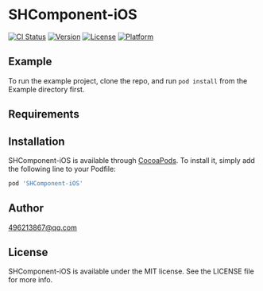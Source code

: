 # SHComponent-iOS

[![CI Status](https://img.shields.io/travis/496213867@qq.com/SHComponent-iOS.svg?style=flat)](https://travis-ci.org/496213867@qq.com/SHComponent-iOS)
[![Version](https://img.shields.io/cocoapods/v/SHComponent-iOS.svg?style=flat)](https://cocoapods.org/pods/SHComponent-iOS)
[![License](https://img.shields.io/cocoapods/l/SHComponent-iOS.svg?style=flat)](https://cocoapods.org/pods/SHComponent-iOS)
[![Platform](https://img.shields.io/cocoapods/p/SHComponent-iOS.svg?style=flat)](https://cocoapods.org/pods/SHComponent-iOS)

## Example

To run the example project, clone the repo, and run `pod install` from the Example directory first.

## Requirements

## Installation

SHComponent-iOS is available through [CocoaPods](https://cocoapods.org). To install
it, simply add the following line to your Podfile:

```ruby
pod 'SHComponent-iOS'
```

## Author

496213867@qq.com

## License

SHComponent-iOS is available under the MIT license. See the LICENSE file for more info.
